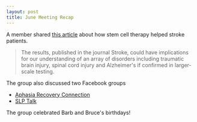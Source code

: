 ```yaml
---
layout: post
title: June Meeting Recap
---
```


A member shared [this article](https://www.washingtonpost.com/news/to-your-health/wp/2016/06/02/stanford-researchers-stunned-by-stem-cell-experiment-that-helped-stroke-patient-walk/) about how stem cell therapy helped stroke patients.

> The results, published in the journal Stroke, could have implications for our understanding of an array of disorders including traumatic brain injury, spinal cord injury and Alzheimer's if confirmed in larger-scale testing.

The group also discussed two Facebook groups

* [Aphasia Recovery Connection](https://www.facebook.com/aphasiaARC)
* [SLP Talk](https://www.facebook.com/SLPTalk/)

The group celebrated Barb and Bruce's birthdays!